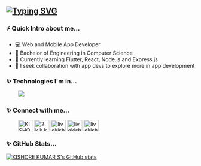 [![Typing SVG](https://readme-typing-svg.demolab.com?font=Fira+Code&pause=1000&color=FFFFFF&random=false&width=500&lines=Hi+there+%F0%9F%91%8B%2C+I'm+Kishore+Kumar+Sivakumar)](https://git.io/typing-svg)
---
### ⚡ Quick Intro about me...
- 💻 Web and Mobile App Developer
- 🏫 Bachelor of Engineering in Computer Science
- 🌱 Currently learning Flutter, React, Node.js and Express.js
- 👯 I seek collaboration with app devs to explore more in app development
<!--- 🧑‍💻 Explore my Leetcode Profile: 
&nbsp;
[![LeetCode](https://img.shields.io/badge/LeetCode-000000?style=flat-square&logo=LeetCode&logoColor=#d16c06)](https://leetcode.com/livekishore2001/)-->
### ✨ Technologies I'm in...
<p float="left"> &nbsp; &nbsp; &nbsp; &nbsp; <img src="https://skillicons.dev/icons?i=react,html,css,js,tailwindcss,nodejs,java,express,dart,mysql,firebase,flutter,github,git,linux,powershell,postman,npm,pnpm,svg"/>


### ✨ Connect with me...
<p float="left"> &nbsp; &nbsp; &nbsp; &nbsp;
<a href="https://www.linkedin.com/in/kishore-kumar-s-8b0683201/" target="blank"><img align="center" src="https://raw.githubusercontent.com/rahuldkjain/github-profile-readme-generator/master/src/images/icons/Social/linked-in-alt.svg" alt="KISHORE KUMAR S" height="30" width="40" /></a>
<a href="https://www.instagram.com/2.k.k.k.1/" target="blank"><img align="center" src="https://raw.githubusercontent.com/rahuldkjain/github-profile-readme-generator/master/src/images/icons/Social/instagram.svg" alt="2.k.k.k.1" height="30" width="40" /></a>
<a href="https://leetcode.com/livekishore2001/" target="blank"><img align="center" src="https://raw.githubusercontent.com/rahuldkjain/github-profile-readme-generator/master/src/images/icons/Social/leet-code.svg" alt="livekishore2001" height="30" width="40" /></a>
<a href="https://www.geeksforgeeks.org/user/livekishore2001/" target="blank"><img align="center" src="https://raw.githubusercontent.com/rahuldkjain/github-profile-readme-generator/master/src/images/icons/Social/geeks-for-geeks.svg" alt="livekishore2001" height="30" width="40" /></a>
  <a href="https://www.hackerrank.com/profile/livekishore2001" target="blank"><img align="center" src="https://raw.githubusercontent.com/rahuldkjain/github-profile-readme-generator/master/src/images/icons/Social/hackerrank.svg" alt="livekishore2001" height="30" width="40" /></a>
</p>

### ✨ GitHub Stats...
[![KISHORE KUMAR S's GitHub stats](https://github-readme-stats.vercel.app/api?username=KISHORE-KUMAR-S&show_icons=true&theme=tokyonigh&include_all_commits=true&count_private=true)](https://github.com/anuraghazra/github-readme-stats)

<!--
**KISHORE-KUMAR-S/KISHORE-KUMAR-S** is a ✨ _special_ ✨ repository because its `README.md` (this file) appears on your GitHub profile.

Here are some ideas to get you started:

- 🔭 I’m currently working on ...
- 🌱 I’m currently learning ...
- 👯 I’m looking to collaborate on ...
- 🤔 I’m looking for help with ...
- 💬 Ask me about ...
- 📫 How to reach me: ...
- 😄 Pronouns: ...
- ⚡ Fun fact: ...
-->
